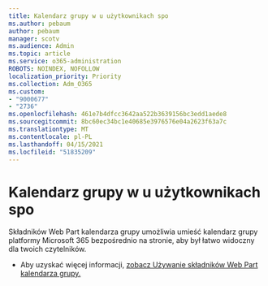 ```yaml
---
title: Kalendarz grupy w u użytkownikach spo
ms.author: pebaum
author: pebaum
manager: scotv
ms.audience: Admin
ms.topic: article
ms.service: o365-administration
ROBOTS: NOINDEX, NOFOLLOW
localization_priority: Priority
ms.collection: Adm_O365
ms.custom:
- "9000677"
- "2736"
ms.openlocfilehash: 461e7b4dfcc3642aa522b3639156bc3edd1aede8
ms.sourcegitcommit: 8bc60ec34bc1e40685e3976576e04a2623f63a7c
ms.translationtype: MT
ms.contentlocale: pl-PL
ms.lasthandoff: 04/15/2021
ms.locfileid: "51835209"
---
```

# <a name="spo-group-calendar"></a>Kalendarz grupy w u użytkownikach spo

Składników Web Part kalendarza grupy umożliwia umieść kalendarz grupy platformy Microsoft 365 bezpośrednio na stronie, aby był łatwo widoczny dla twoich czytelników.
- Aby uzyskać więcej informacji, [zobacz Używanie składników Web Part kalendarza grupy.](https://support.microsoft.com/en-us/office/use-the-group-calendar-web-part-eaf3c04d-5699-48cb-8b5e-3caa887d51ce?ui=en-us&rs=en-us&ad=us)
